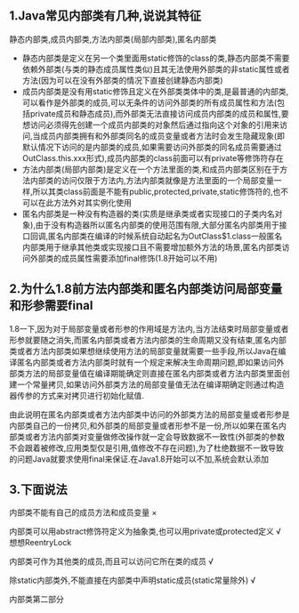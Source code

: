 ## 1.Java常见内部类有几种,说说其特征

静态内部类,成员内部类,方法内部类(局部内部类),匿名内部类

- 静态内部类是定义在另一个类里面用static修饰的class的类,静态内部类不需要依赖外部类(与类的静态成员属性类似)且其无法使用外部类的非static属性或者方法(因为可以在没有外部类的情况下直接创建静态内部类)
- 成员内部类是没有用static修饰且定义在外部类类体中的类,是最普通的内部类,可以看作是外部类的成员,可以无条件的访问外部类的所有成员属性和方法(包括private成员和静态成员),而外部类无法直接访问成员内部类的成员和属性,要想访问必须得先创建一个成员内部类的对象然后通过指向这个对象的引用来访问,当成员内部类拥有和外部类同名的成员变量或者方法时会发生隐藏现象(即默认情况下访问的是内部类的成员,如果需要访问外部类的同名成员需要通过OutClass.this.xxx形式),成员内部类的class前面可以有private等修饰符存在
- 方法内部类(局部内部类)是定义在一个方法里面的类,和成员内部类区别在于方法内部类的访问仅限于方法内,方法内部类就像是方法里面的一个局部变量一样,所以其类class前面是不能有public,protected,private,static修饰符的,也不可以在此方法外对其实例化使用
-  匿名内部类是一种没有构造器的类(实质是继承类或者实现接口的子类内名对象),由于没有构造器所以匿名内部类的使用范围有限,大部分匿名内部类用于接口回调,匿名内部类在编译的时候系统自动起名为OutClass$1.class一般匿名内部类用于继承其他类或实现接口且不需要增加额外方法的场景,匿名内部类访问外部类的成员属性需要添加final修饰(1.8开始可以不用)

## 2.为什么1.8前方法内部类和匿名内部类访问局部变量和形参需要final

1.8一下,因为对于局部变量或者形参的作用域是方法内,当方法结束时局部变量或者形参就要随之消失,而匿名内部类或者方法内部类的生命周期又没有结束,匿名内部类或者方法内部类如果想继续使用方法的局部变量就需要一些手段,所以Java在编译匿名内部类或者方法内部类时就有一个规定来解决生命周期问题,即如果访问外部类方法的局部变量值在编译期能确定则直接在匿名内部类或者方法内部类里面创建一个常量拷贝,如果访问外部类方法的局部变量值无法在编译期确定则通过构造器传参的方式来对拷贝进行初始化赋值.

由此说明在匿名内部类或者方法内部类中访问的外部类方法的局部变量或者形参是内部类自己的一份拷贝,和外部类的局部变量或者形参不是一份,所以如果在匿名内部类或者方法内部类对变量做修改操作就一定会导致数据不一致性(外部类的参数不会跟着被修改,应用类型仅是引用,值修改不存在问题),为了杜绝数据不一致导致的问题Java就要求使用final来保证.在Java1.8开始可以不加,系统会默认添加

## 3.下面说法

内部类不能有自己的成员方法和成员变量  ×

内部类可以用abstract修饰符定义为抽象类,也可以用private或protected定义  √ 想想ReentryLock

内部类可作为其他类的成员,而且可以访问它所在类的成员  √

除static内部类外,不能直接在内部类中声明static成员(static常量除外) √

内部类第二部分



























